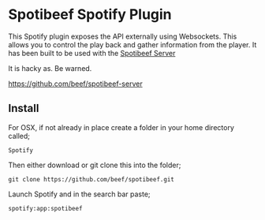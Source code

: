 Spotibeef Spotify Plugin
===============

This Spotify plugin exposes the  API externally using Websockets. This allows you to control the play back and gather information from the player. It has been built to be used with the [Spotibeef Server](https://github.com/beef/spotibeef-server)

It is hacky as. Be warned.

https://github.com/beef/spotibeef-server

Install
-----
For OSX, if not already in place create a folder in your home directory called; 

```
Spotify
```

Then either download or git clone this into the folder;

```
git clone https://github.com/beef/spotibeef.git
```

Launch Spotify and in the search bar paste;

```
spotify:app:spotibeef
```
